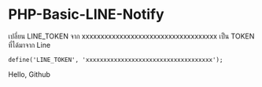 ﻿# PHP-Basic-LINE-Notify

เปลี่ยน LINE_TOKEN จาก xxxxxxxxxxxxxxxxxxxxxxxxxxxxxxxxxxxx เป็น TOKEN ที่ได้มาจาก Line

`
define('LINE_TOKEN', 'xxxxxxxxxxxxxxxxxxxxxxxxxxxxxxxxxxxx');
`

Hello, Github
